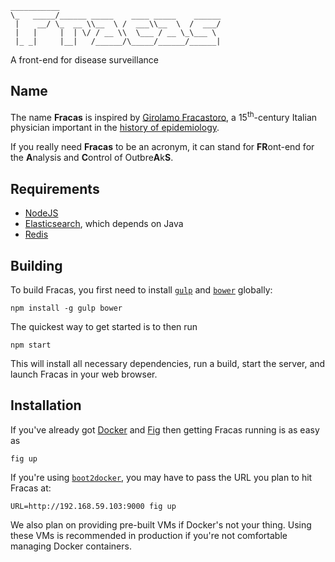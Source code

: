     ___________
    \_   _____/______ _____    ____ _____    ______
     |    __/ \_  __ \\__  \ /  ___\\__  \  /  ___/
     |   |     |  | \/ / __ \\  \___ / __ \_\___ \
     |_ _|     |__|   /______/\_____/______/______|

A front-end for disease surveillance  

## Name

The name __Fracas__ is inspired by
 [Girolamo Fracastoro](http://en.wikipedia.org/wiki/Girolamo_Fracastoro), a
 15<sup>th</sup>-century Italian physician important in the
 [history of epidemiology](http://en.wikipedia.org/wiki/Epidemiology#History).

If you really need __Fracas__ to be an acronym, it can stand for <strong>FR</strong>ont-end for
 the <strong>A</strong>nalysis and <strong>C</strong>ontrol of Outbre<strong>A</strong>k<strong>S</strong>.

## Requirements

 * [NodeJS](http://nodejs.org)
 * [Elasticsearch](http://elasticsearch.org), which depends on Java
 * [Redis](http://redis.io)

## Building

To build Fracas, you first need to install [`gulp`](http://gulpjs.com) and [`bower`](http://bower.io) globally:

    npm install -g gulp bower

The quickest way to get started is to then run

    npm start

This will install all necessary dependencies, run a build, start the server, and launch Fracas in your web browser.

## Installation

If you've already got [Docker](https://www.docker.com) and [Fig](http://www.fig.sh) then getting Fracas running is as
easy as

    fig up

If you're using [`boot2docker`](http://boot2docker.io), you may have to pass the URL you plan to hit Fracas at:

    URL=http://192.168.59.103:9000 fig up

We also plan on providing pre-built VMs if Docker's not your thing. Using these VMs is recommended in production if
you're not comfortable managing Docker containers.
